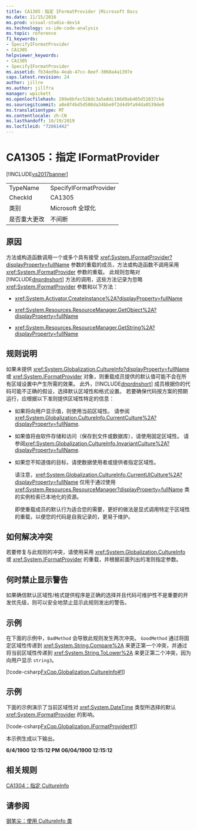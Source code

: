 ```yaml
---
title: CA1305：指定 IFormatProvider |Microsoft Docs
ms.date: 11/15/2016
ms.prod: visual-studio-dev14
ms.technology: vs-ide-code-analysis
ms.topic: reference
f1_keywords:
- SpecifyIFormatProvider
- CA1305
helpviewer_keywords:
- CA1305
- SpecifyIFormatProvider
ms.assetid: fb34ed9a-4eab-47cc-8eef-3068a4a1397e
caps.latest.revision: 24
author: jillre
ms.author: jillfra
manager: wpickett
ms.openlocfilehash: 299e8bfec526dc3a5e8dc166d9ab405d51037cbe
ms.sourcegitcommit: a8e8f4bd5d508da34bbe9f2d4d9fa94da0539de0
ms.translationtype: MT
ms.contentlocale: zh-CN
ms.lasthandoff: 10/19/2019
ms.locfileid: "72661442"
---
```

# <a name="ca1305-specify-iformatprovider"></a>CA1305：指定 IFormatProvider
[!INCLUDE[vs2017banner](../includes/vs2017banner.md)]

|||
|-|-|
|TypeName|SpecifyIFormatProvider|
|CheckId|CA1305|
|类别|Microsoft 全球化|
|是否重大更改|不间断|

## <a name="cause"></a>原因
 方法或构造函数调用一个或多个具有接受 <xref:System.IFormatProvider?displayProperty=fullName> 参数的重载的成员，方法或构造函数不调用采用 <xref:System.IFormatProvider> 参数的重载。 此规则忽略对 [!INCLUDE[dnprdnshort](../includes/dnprdnshort-md.md)] 方法的调用，这些方法记录为忽略 <xref:System.IFormatProvider> 参数和以下方法：

- <xref:System.Activator.CreateInstance%2A?displayProperty=fullName>

- <xref:System.Resources.ResourceManager.GetObject%2A?displayProperty=fullName>

- <xref:System.Resources.ResourceManager.GetString%2A?displayProperty=fullName>

## <a name="rule-description"></a>规则说明
 如果未提供 <xref:System.Globalization.CultureInfo?displayProperty=fullName> 或 <xref:System.IFormatProvider> 对象，则重载成员提供的默认值可能不会在所有区域设置中产生所需的效果。 此外，[!INCLUDE[dnprdnshort](../includes/dnprdnshort-md.md)] 成员根据你的代码可能不正确的假设，选择默认区域性和格式设置。 若要确保代码按方案的预期运行，应根据以下准则提供区域性特定的信息：

- 如果将向用户显示值，则使用当前区域性。 请参阅<xref:System.Globalization.CultureInfo.CurrentCulture%2A?displayProperty=fullName>.

- 如果值将由软件存储和访问（保存到文件或数据库），请使用固定区域性。 请参阅<xref:System.Globalization.CultureInfo.InvariantCulture%2A?displayProperty=fullName>.

- 如果您不知道值的目标，请使数据使用者或提供者指定区域性。

  请注意，<xref:System.Globalization.CultureInfo.CurrentUICulture%2A?displayProperty=fullName> 仅用于通过使用 <xref:System.Resources.ResourceManager?displayProperty=fullName> 类的实例检索已本地化的资源。

  即使重载成员的默认行为适合您的需要，更好的做法是显式调用特定于区域性的重载，以便您的代码是自我记录的，更易于维护。

## <a name="how-to-fix-violations"></a>如何解决冲突
 若要修复与此规则的冲突，请使用采用 <xref:System.Globalization.CultureInfo> 或 <xref:System.IFormatProvider> 的重载，并根据前面列出的准则指定参数。

## <a name="when-to-suppress-warnings"></a>何时禁止显示警告
 如果确信默认区域性/格式提供程序是正确的选择并且代码可维护性不是重要的开发优先级，则可以安全地禁止显示此规则发出的警告。

## <a name="example"></a>示例
 在下面的示例中，`BadMethod` 会导致此规则发生两次冲突。 `GoodMethod` 通过将固定区域性传递到 <xref:System.String.Compare%2A> 来更正第一个冲突，并通过将当前区域性传递到 <xref:System.String.ToLower%2A> 来更正第二个冲突，因为向用户显示 `string3`。

 [!code-csharp[FxCop.Globalization.CultureInfo#1](../snippets/csharp/VS_Snippets_CodeAnalysis/FxCop.Globalization.CultureInfo/cs/FxCop.Globalization.CultureInfo.cs#1)]

## <a name="example"></a>示例
 下面的示例演示了当前区域性对 <xref:System.DateTime> 类型所选择的默认 <xref:System.IFormatProvider> 的影响。

 [!code-csharp[FxCop.Globalization.IFormatProvider#1](../snippets/csharp/VS_Snippets_CodeAnalysis/FxCop.Globalization.IFormatProvider/cs/FxCop.Globalization.IFormatProvider.cs#1)]

 本示例生成以下输出。

 **6/4/1900 12:15:12 PM** 
**06/04/1900 12:15:12**
## <a name="related-rules"></a>相关规则
 [CA1304：指定 CultureInfo](../code-quality/ca1304-specify-cultureinfo.md)

## <a name="see-also"></a>请参阅
 [钢笔尖：使用 CultureInfo 类](https://msdn.microsoft.com/d4329e34-64c3-4d1e-8c73-5b0ee626ba7a)
